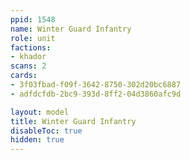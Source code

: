 ```yaml
---
ppid: 1548
name: Winter Guard Infantry
role: unit
factions:
- khador
scans: 2
cards:
- 3f03fbad-f09f-3642-8750-302d20bc6887
- adfdcfdb-2bc9-393d-8ff2-04d3860afc9d

layout: model
title: Winter Guard Infantry
disableToc: true
hidden: true
---
```

